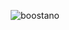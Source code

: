 <p align="center">
  <img src="https://raw.githubusercontent.com/boostanoorg/chrome-boostano/master/docs/logo/boostano300-300.png" alt="boostano"/>
</p>